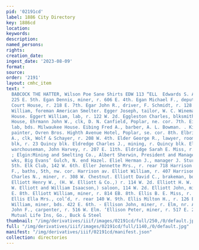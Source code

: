 ```yaml
---
pid: '02191cd'
label: 1886 City Directory
key: 1886cd
location: 
keywords: 
description: 
named_persons: 
rights: 
creation_date: 
ingest_date: '2023-08-09'
format: 
source: 
order: '2191'
layout: cmhc_item
text: "                                                                                              )
  BABCOCK THE HATTER, Wilson Poe Sane Shirts EDW 113 “ELL  Edwards S. A. Mrs., r.
  225 E. 5th. Egan Dennis, miner, r. 606 E. 4th. Egan Michael F., deputy sheriff,
  Court House, r. 218 E. 7th. Egar John R., driver, F. Schmidt, r. 128 Oak. Egbert
  William, foreman American Smelter. Egger Joseph, tailor, W. C. Wineman, bds. Washington
  House. Eggert William, lab, r. 122 W. 2d. Eggleston Charles, blksmith, bds. American
  House, Ehrmann John W., clk, D. N. Canfield, Poplar, ne. cor. 7th. Eibich Louis,
  lab, bds. Milwaukee House. Eibing Fred A., barber, A. L. Bowman. . Kicke Charles,
  painter, Ovren Bros. Highth Avenue Hotel, Poplar, se. cor. 8th. Elbring Gustavus
  A., clk, Wolf & Schayer, r. 208 W. 4th. Elder George R., lawyer, room 4, Quincy
  blk, r. 23 Quincy blk. Eldredge Charles J., mining, r. Quincy blk. Eldridge Ephraim,
  warchouseman, John Harvey, r. 207 E. 11th. Eldridge Sarah E. Miss, r. 414 E. 3d.
  ; Elgin:Mining and Smelting Co., Albert Sherwin, President and Manager, office and
  wks, Big Evans’ Gulch, N. end Hazel. Eliel Herman J., manager J. Sturm, r. 202 W.
  5th. Elk Club, 142 W. 6th. Eller Jennette Mrs., r. rear 718 Harrison av. Eller John
  F., baths, 5th, nw. cor. Harrison av. Elliot William, r. 407 Harrison av. Elliott
  Charles N., miner, r. 308 W. Chestnut. Elliott David C., brakeman, bds. Grand Hotel.
  Elliott Henry W., (H. W. Elliott & Co.,) r. 114 W. 2d. Elliott H. W. & Co., (H.
  W. Elliott and William Isaacson,) saloon, 114 W. 2d. Elliott John, miner, r. 814
  E. 8th. Elliott William, miner, r. 814 EB. 8th. Ellis B. E. Miss, r. 113 E. 9th.
  Ellis Ella Mrs., col’d, r. rear 140 W. 9th. Ellis Milton H., r. 126 E. 8th. Ellis
  William, miner, bds. 422 E. 6th. - Ellison John, miner, r. Elm, nr. Alder. Ellison
  John F., carpenter, r. 516 W. Elm. ‘Ellison Peter, miner, r. 517 E. 2d.  Northwestern
  Mutual Life Ins, Go., Buck & Steel          "
thumbnail: "/img/derivatives/iiif/images/02191cd/full/250,/0/default.jpg"
full: "/img/derivatives/iiif/images/02191cd/full/1140,/0/default.jpg"
manifest: "/img/derivatives/iiif/02191cd/manifest.json"
collection: directories
---
```


